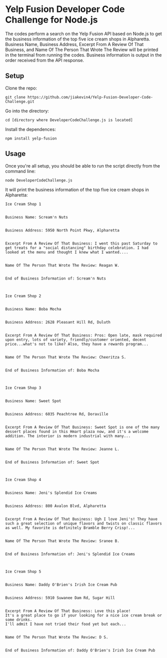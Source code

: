 # Yelp Fusion Developer Code Challenge for Node.js

The codes perform a search on the Yelp Fusion API based on Node.js to get the business information of the top five ice cream shops in Alpharetta.
Business Name, Business Address, Excerpt From A Review Of That Business, and Name Of The Person That Wrote The Review will be printed in the terminal from running the codes. Business information is output in the order received from the API response.

## Setup

Clone the repo:

```
git clone https://github.com/jiakevin4/Yelp-Fusion-Developer-Code-Challenge.git
```

Go into the directory:

```
cd [directory where DeveloperCodeChallenge.js is located]
```

Install the dependences:

```
npm install yelp-fusion
```

## Usage

Once you're all setup, you should be able to run the script directly from the command line:

```
node DeveloperCodeChallenge.js
```

It will print the business information of the top five ice cream shops in Alpharetta:
```
Ice Cream Shop 1


Business Name: Scream'n Nuts


Business Address: 5950 North Point Pkwy, Alpharetta


Excerpt From A Review Of That Business: I went this past Saturday to get treats for a "social distancing" birthday celebration. I had looked at the menu and thought I knew what I wanted....


Name Of The Person That Wrote The Review: Reagan W.


End of Business Information of: Scream'n Nuts



Ice Cream Shop 2


Business Name: Boba Mocha


Business Address: 2628 Pleasant Hill Rd, Duluth


Excerpt From A Review Of That Business: Pros: Open late, mask required upon entry, lots of variety, friendly/customer oriented, decent price...what's not to like? Also, they have a rewards program...


Name Of The Person That Wrote The Review: Cheeritza S.


End of Business Information of: Boba Mocha



Ice Cream Shop 3


Business Name: Sweet Spot


Business Address: 6035 Peachtree Rd, Doraville


Excerpt From A Review Of That Business: Sweet Spot is one of the many dessert places found in this Hmart plaza now, and it's a welcome addition. The interior is modern industrial with many...


Name Of The Person That Wrote The Review: Jeanne L.


End of Business Information of: Sweet Spot



Ice Cream Shop 4


Business Name: Jeni's Splendid Ice Creams


Business Address: 800 Avalon Blvd, Alpharetta


Excerpt From A Review Of That Business: Ugh I love Jeni's! They have such a great selection of unique flavors and twists on classic flavors as well. My favorite is definitely Bramble Berry Crisp!...


Name Of The Person That Wrote The Review: Sranee B.


End of Business Information of: Jeni's Splendid Ice Creams



Ice Cream Shop 5


Business Name: Daddy O'Brien's Irish Ice Cream Pub


Business Address: 5910 Suwanee Dam Rd, Sugar Hill


Excerpt From A Review Of That Business: Love this place!
It's a great place to go if your looking for a nice ice cream break or some drinks.
I'll admit I have not tried their food yet but each...


Name Of The Person That Wrote The Review: D S.


End of Business Information of: Daddy O'Brien's Irish Ice Cream Pub
```

